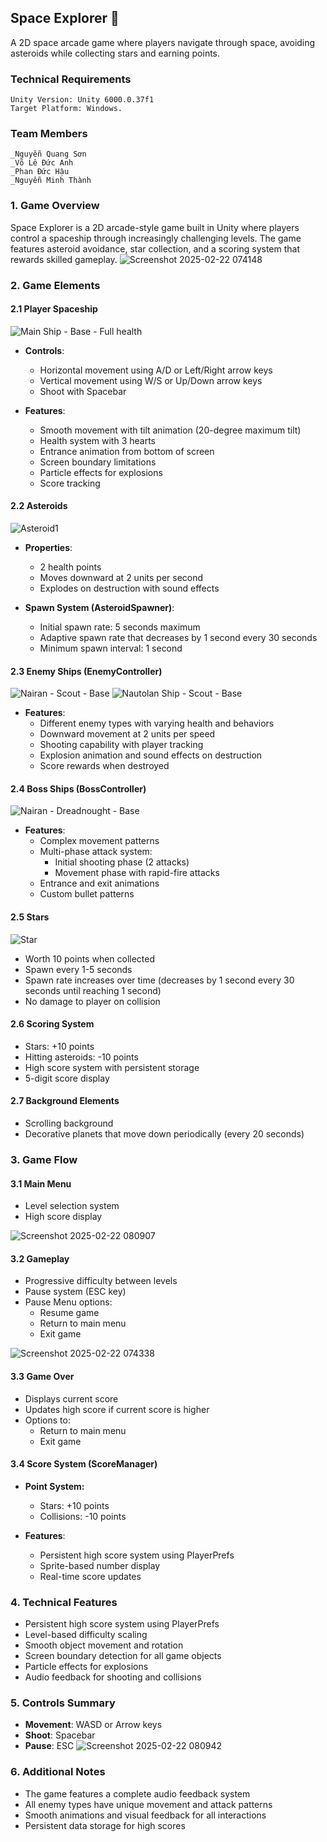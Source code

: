 ## Space Explorer 🚀

A 2D space arcade game where players navigate through space, avoiding asteroids while collecting stars and earning points.

### Technical Requirements
    Unity Version: Unity 6000.0.37f1
    Target Platform: Windows.
### Team Members
    _Nguyễn Quang Sơn
    _Võ Lê Đức Anh
    _Phan Đức Hậu
    _Nguyễn Minh Thành

### 1. Game Overview
Space Explorer is a 2D arcade-style game built in Unity where players control a spaceship through increasingly challenging levels. The game features asteroid avoidance, star collection, and a scoring system that rewards skilled gameplay.
![Screenshot 2025-02-22 074148](https://github.com/user-attachments/assets/6dfef6a8-72c7-4d0c-987e-b81988887f6a)

### 2. Game Elements

#### 2.1 Player Spaceship
![Main Ship - Base - Full health](https://github.com/user-attachments/assets/1a5f13aa-a498-45bc-ac0b-5be32e874712)

- **Controls**:
  - Horizontal movement using A/D or Left/Right arrow keys
  - Vertical movement using W/S or Up/Down arrow keys
  - Shoot with Spacebar

- **Features**:
  - Smooth movement with tilt animation (20-degree maximum tilt)
  - Health system with 3 hearts
  - Entrance animation from bottom of screen
  - Screen boundary limitations
  - Particle effects for explosions
  - Score tracking

#### 2.2 Asteroids
![Asteroid1](https://github.com/user-attachments/assets/c22da87a-2a0d-483a-afda-89376af66a46)

- **Properties**:
  - 2 health points
  - Moves downward at 2 units per second
  - Explodes on destruction with sound effects

- **Spawn System (AsteroidSpawner)**:
  - Initial spawn rate: 5 seconds maximum
  - Adaptive spawn rate that decreases by 1 second every 30 seconds
  - Minimum spawn interval: 1 second

#### 2.3 Enemy Ships (EnemyController)
![Nairan - Scout - Base](https://github.com/user-attachments/assets/0a34b1de-7811-40a6-a29f-a0d92a3f5116)
![Nautolan Ship - Scout - Base](https://github.com/user-attachments/assets/48a01508-7c6e-4317-bc77-bd23769124e3)

- **Features**:
  - Different enemy types with varying health and behaviors
  - Downward movement at 2 units per speed
  - Shooting capability with player tracking
  - Explosion animation and sound effects on destruction
  - Score rewards when destroyed

#### 2.4 Boss Ships (BossController)
![Nairan - Dreadnought - Base](https://github.com/user-attachments/assets/4c1a5fbd-9874-4a13-9788-c2475d922cea)

- **Features**:
  - Complex movement patterns
  - Multi-phase attack system:
    - Initial shooting phase (2 attacks)
    - Movement phase with rapid-fire attacks
  - Entrance and exit animations
  - Custom bullet patterns

#### 2.5 Stars
![Star](https://github.com/user-attachments/assets/598e7f7e-cbb0-4fdb-b7f3-cef1236e3504)

- Worth 10 points when collected
- Spawn every 1-5 seconds
- Spawn rate increases over time (decreases by 1 second every 30 seconds until reaching 1 second)
- No damage to player on collision

#### 2.6 Scoring System
- Stars: +10 points
- Hitting asteroids: -10 points
- High score system with persistent storage
- 5-digit score display

#### 2.7 Background Elements
- Scrolling background
- Decorative planets that move down periodically (every 20 seconds)

### 3. Game Flow

#### 3.1 Main Menu
- Level selection system
- High score display
  
![Screenshot 2025-02-22 080907](https://github.com/user-attachments/assets/c6fde999-b006-420e-a63c-666282143e61)

#### 3.2 Gameplay
- Progressive difficulty between levels
- Pause system (ESC key)
- Pause Menu options:
  - Resume game
  - Return to main menu
  - Exit game
    
![Screenshot 2025-02-22 074338](https://github.com/user-attachments/assets/4a10003c-6a30-4f52-ad62-0091f60b2c71)

#### 3.3 Game Over
- Displays current score
- Updates high score if current score is higher
- Options to:
  - Return to main menu
  - Exit game

#### 3.4 Score System (ScoreManager)

- **Point System:**
  - Stars: +10 points
  - Collisions: -10 points

- **Features**:
  - Persistent high score system using PlayerPrefs
  - Sprite-based number display
  - Real-time score updates

### 4. Technical Features
- Persistent high score system using PlayerPrefs
- Level-based difficulty scaling
- Smooth object movement and rotation
- Screen boundary detection for all game objects
- Particle effects for explosions
- Audio feedback for shooting and collisions

### 5. Controls Summary
- **Movement**: WASD or Arrow keys
- **Shoot**: Spacebar
- **Pause**: ESC
![Screenshot 2025-02-22 080942](https://github.com/user-attachments/assets/1a5c77d0-3d3b-40f4-b0b3-aef4d465f8a0)

### 6. Additional Notes

- The game features a complete audio feedback system
- All enemy types have unique movement and attack patterns
- Smooth animations and visual feedback for all interactions
- Persistent data storage for high scores
